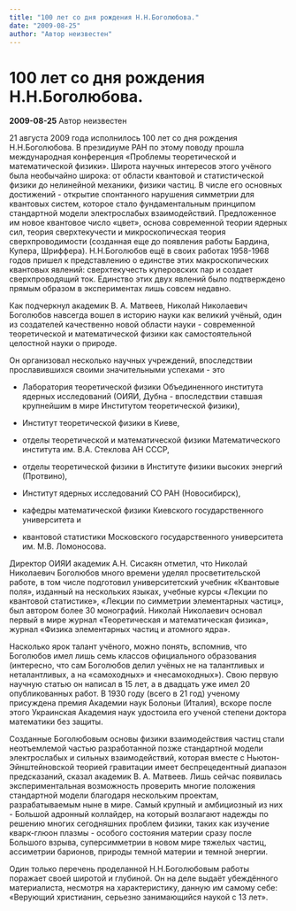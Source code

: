 ```yaml
---
title: "100 лет со дня рождения Н.Н.Боголюбова."
date: "2009-08-25"
author: "Автор неизвестен"
---
```


# 100 лет со дня рождения Н.Н.Боголюбова.

**2009-08-25** Автор неизвестен

21 августа 2009 года исполнилось 100 лет со дня рождения Н.Н.Боголюбова. В президиуме РАН по этому поводу прошла международная конференция «Проблемы теоретической и математической физики». Широта научных интересов этого учёного была необычайно широка: от области квантовой и статистической физики до нелинейной механики, физики частиц. В числе его основных достижений - открытие спонтанного нарушения симметрии для квантовых систем, которое стало фундаментальным принципом стандартной модели электрослабых взаимодействий. Предложенное им новое квантовое число «цвет», основа современной теории ядерных сил, теория сверхтекучести и микроскопическая теория сверхпроводимости (созданная еще до появления работы Бардина, Купера, Шриффера). Н.Н.Боголюбов ещё в своих работах 1958-1968 годов пришел к представлению о единстве этих макроскопических квантовых явлений: сверхтекучесть куперовских пар и создает сверхпроводящий ток. Единство этих двух явлений было подтверждено прямым образом в экспериментах лишь совсем недавно.

Как подчеркнул академик В. А. Матвеев, Николай Николаевич Боголюбов навсегда вошел в историю науки как великий учёный, один из создателей качественно новой области науки - современной теоретической и математической физики как самостоятельной целостной науки о природе.

Он организовал несколько научных учреждений, впоследствии прославившихся своими значительными успехами - это

- Лаборатория теоретической физики Объединенного института ядерных исследований (ОИЯИ, Дубна - впоследствии ставшая крупнейшим в мире Институтом теоретической физики), 

- Институт теоретической физики в Киеве, 

- отделы теоретической и математической физики Математического института им. В.А. Стеклова АН СССР, 

- отделы теоретической физики в Институте физики высоких энергий (Протвино), 

- Институт ядерных исследований СО РАН (Новосибирск), 

- кафедры математической физики Киевского государственного университета и

- квантовой статистики Московского государственного университета им. М.В. Ломоносова.

Директор ОИЯИ академик А.Н. Сисакян отметил, что Николай Николаевич Боголюбов много времени уделял просветительской работе, в том числе подготовил университетский учебник «Квантовые поля», изданный на нескольких языках, учебные курсы «Лекции по квантовой статистике», «Лекции по симметрии элементарных частиц», был автором более 30 монографий. Николай Николаевич основал первый в мире журнал «Теоретическая и математическая физика», журнал «Физика элементарных частиц и атомного ядра».

Насколько ярок талант учёного, можно понять, вспомнив, что Боголюбов имел лишь семь классов официального образования (интересно, что сам Боголюбов делил учёных не на талантливых и неталантливых, а на «самоходных» и «несамоходных»). Свою первую научную статью он написал в 15 лет, а в двадцать уже имел 20 опубликованных работ. В 1930 году (всего в 21 год) ученому присуждена премия Академии наук Болоньи (Италия), вскоре после этого Украинская Академия наук удостоила его ученой степени доктора математики без защиты.

Созданные Боголюбовым основы физики взаимодействия частиц стали неотъемлемой частью разработанной позже стандартной модели электрослабых и сильных взаимодействий, которая вместе с Ньютон-Эйнштейновской теорией гравитации имеет беспрецедентный диапазон предсказаний, сказал академик В. А. Матвеев. Лишь сейчас появилась экспериментальная возможность проверить многие положения стандартной модели благодаря нескольким проектам, разрабатываемым ныне в мире. Самый крупный и амбициозный из них - Большой адронный коллайдер, на который возлагают надежды по решению многих сегодняшних проблем физики, таких как изучение кварк-глюон плазмы - особого состояния материи сразу после Большого взрыва, суперсимметрии в новом мире тяжелых частиц, ассиметрии барионов, природы темной материи и темной энергии.

Один только перечень проделанной Н.Н.Боголюбовым работы поражает своей широтой и глубиной. Он на деле выдаёт убеждённого материалиста, несмотря на характеристику, данную им самому себе: «Верующий христианин, серьезно занимающийся наукой с 13 лет».